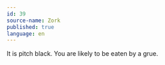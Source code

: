 ```yaml
---
id: 39
source-name: Zork
published: true
language: en
---
```

It is pitch black. You are likely to be eaten by a grue.
